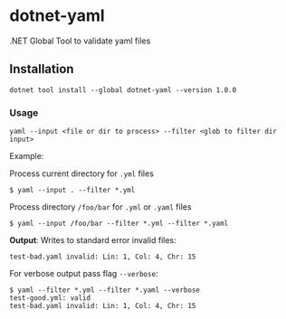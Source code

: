 # dotnet-yaml
.NET Global Tool to validate yaml files

## Installation
```
dotnet tool install --global dotnet-yaml --version 1.0.0
```

### Usage

```
yaml --input <file or dir to process> --filter <glob to filter dir input>
```

Example:

Process current directory for `.yml` files
```
$ yaml --input . --filter *.yml
```

Process directory `/foo/bar` for `.yml` or `.yaml` files
```
$ yaml --input /foo/bar --filter *.yml --filter *.yaml
```

**Output**: Writes to standard error invalid files:
```
test-bad.yaml invalid: Lin: 1, Col: 4, Chr: 15
```

For verbose output pass flag `--verbose`:
```
$ yaml --filter *.yml --filter *.yaml --verbose
test-good.yml: valid
test-bad.yaml invalid: Lin: 1, Col: 4, Chr: 15
```
